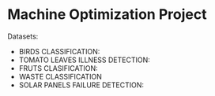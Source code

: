 # Machine Optimization Project

Datasets:

* BIRDS CLASSIFICATION: 
* TOMATO LEAVES ILLNESS DETECTION:
* FRUTS CLASIFICATION:
* WASTE CLASSIFICATION
* SOLAR PANELS FAILURE DETECTION:

